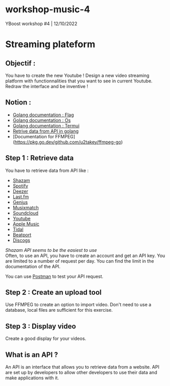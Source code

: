 # workshop-music-4
YBoost workshop #4 | 12/10/2022

# Streaming plateform

## Objectif :
You have to create the new Youtube ! Design a new video streaming platform with functionnalities that you want to see in current Youtube. Redraw the interface and be inventive ! 

## Notion :
* [Golang documentation : Flag](https://pkg.go.dev/flag)
* [Golang documentation : Os](https://pkg.go.dev/os)
* [Golang documentation : Termui](https://pkg.go.dev/github.com/gizak/termui/v3)
* [Retrive data from API in golang](https://tutorialedge.net/golang/consuming-restful-api-with-go/)
* [Documentation for FFMPEG] (https://pkg.go.dev/github.com/u2takey/ffmpeg-go)

## Step 1 : Retrieve data
You have to retrieve data from API like : 
* [Shazam](https://rapidapi.com/apidojo/api/shazam)
* [Spotify](https://developer.spotify.com/documentation/web-api/)
* [Deezer](https://developers.deezer.com/api)
* [Last.fm](https://www.last.fm/api)
* [Genius](https://docs.genius.com/)
* [Musixmatch](https://developer.musixmatch.com/)
* [Soundcloud](https://developers.soundcloud.com/docs/api/guide)
* [Youtube](https://developers.google.com/youtube/v3)
* [Apple Music](https://developer.apple.com/documentation/applemusicapi)
* [Tidal](https://developers.tidal.com/)
* [Beatport](https://www.beatport.com/developer)
* [Discogs](https://www.discogs.com/developers/)

*Shazam API seems to be the easiest to use*  
Often, to use an API, you have to create an account and get an API key.
You are limited to a number of request per day. You can find the limit in the documentation of the API.

You can use [Postman](https://www.postman.com/) to test your API request.

## Step 2 : Create an upload tool

Use FFMPEG to create an option to import video. Don't need to use a database, local files are sufficient for this exercise. 

## Step 3 : Display video

Create a good display for your videos.

## What is an API ?
An API is an interface that allows you to retrieve data from a website. API are set up by developers to allow other developers to use their data and make applications with it.
